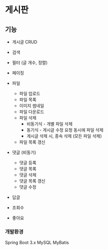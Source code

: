 # 게시판 

## 기능
- 게시글 CRUD
- 검색
- 필터 (글 개수, 정렬)
- 페이징

- 파일 
    - 파일 업로드
    - 파일 목록
    - 이미지 썸네일
    - 파일 다운로드
    - 파일 삭제
        - 비동기식  - 개별 파일  삭제
        - 동기식    - 게시글 수정 요청 동시에 파일 삭제
        * 게시글 삭제 시, 종속 삭제 (모든 파일 삭제)
    - 파일 목록 갱신

- 댓글 (비동기)
    - 댓글 등록
    - 댓글 목록
    - 댓글 삭제
    - 댓글 목록 갱신
    - 댓글 수정

- 답글



- 조회수
- 좋아요



### 개발환경
Spring Boot 3.x
MySQL
MyBatis 